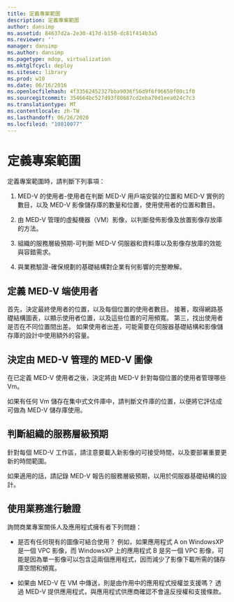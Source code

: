 ```yaml
---
title: 定義專案範圍
description: 定義專案範圍
author: dansimp
ms.assetid: 84637d2a-2e30-417d-b150-dc81f414b3a5
ms.reviewer: ''
manager: dansimp
ms.author: dansimp
ms.pagetype: mdop, virtualization
ms.mktglfcycl: deploy
ms.sitesec: library
ms.prod: w10
ms.date: 06/16/2016
ms.openlocfilehash: 4f33562452327bba9036f56d9f6f96650f00c1f0
ms.sourcegitcommit: 354664bc527d93f80687cd2eba70d1eea024c7c3
ms.translationtype: MT
ms.contentlocale: zh-TW
ms.lasthandoff: 06/26/2020
ms.locfileid: "10810077"
---
```

# 定義專案範圍


定義專案範圍時，請判斷下列事項：

1.  MED-V 的使用者-使用者在判斷 MED-V 用戶端安裝的位置和 MED-V 實例的數目，以及 MED-V 影像儲存庫的數量和位置，使用使用者的位置和數目。

2.  由 MED-V 管理的虛擬機器（VM）影像，以判斷發佈影像及放置影像存放庫的方法。

3.  組織的服務層級預期-可判斷 MED-V 伺服器和資料庫以及影像存放庫的效能與容錯需求。

4.  與業務驗證-確保規劃的基礎結構對企業有何影響的完整瞭解。

## 定義 MED-V 端使用者


首先，決定最終使用者的位置，以及每個位置的使用者數目。 接著，取得網路基礎結構圖表，以顯示使用者位置，以及這些位置的可用頻寬。 第三，找出使用者是否在不同位置間出差。 如果使用者出差，可能需要在伺服器基礎結構和影像儲存庫的設計中使用額外的容量。

## 決定由 MED-V 管理的 MED-V 圖像


在已定義 MED-V 使用者之後，決定將由 MED-V 針對每個位置的使用者管理哪些 Vm。

如果有任何 Vm 儲存在集中式文件庫中，請判斷文件庫的位置，以便將它評估成可做為 MED-V 儲存庫使用。

## <a href="" id="determine-the-organization-s-service-level-expectations"></a>判斷組織的服務層級預期


針對每個 MED-V 工作區，請注意要載入新影像的可接受時間，以及要部署重要更新的時間範圍。

如果適用的話，請記錄 MED-V 報告的服務層級預期，以用於伺服器基礎結構的設計。

## 使用業務進行驗證


詢問商業專案關係人及應用程式擁有者下列問題：

-   是否有任何現有的圖像可結合使用？ 例如，如果應用程式 A on WindowsXP 是一個 VPC 影像，而 WindowsXP 上的應用程式 B 是另一個 VPC 影像，可能是因為單一影像可以包含這兩個應用程式，因而減少了影像下載所需的儲存庫空間和頻寬。

-   如果由 MED-V 在 VM 中傳送，則是由作用中的應用程式授權並支援嗎？ 透過 MED-V 提供應用程式，與應用程式供應商確認不會違反授權和支援條款。

 

 





